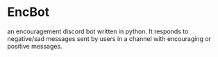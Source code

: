 # EncBot
an encouragement discord bot written in python. It responds to negative/sad messages sent by users in a channel with encouraging or positive messages. 
